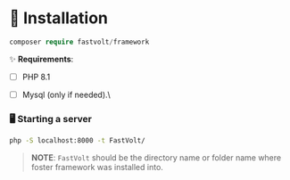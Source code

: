 # 📩 Installation

```php
composer require fastvolt/framework
```

✨ **Requirements**:

* [ ] PHP 8.1
* [ ] Mysql (only if needed).\


### 🖥️ Starting a server

```cmd
php -S localhost:8000 -t FastVolt/
```

> **NOTE**: `FastVolt` should be the directory name or folder name where foster framework was installed into.
